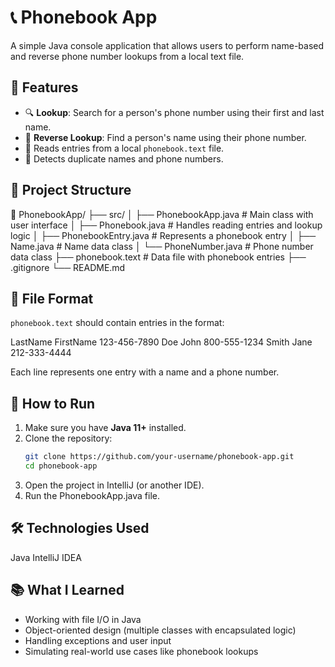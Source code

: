 # 📞 Phonebook App

A simple Java console application that allows users to perform name-based and reverse phone number lookups from a local text file.

## 🧠 Features

- 🔍 **Lookup**: Search for a person's phone number using their first and last name.
- 🔁 **Reverse Lookup**: Find a person's name using their phone number.
- 🧾 Reads entries from a local `phonebook.text` file.
- 🧪 Detects duplicate names and phone numbers.

## 📂 Project Structure
📁 PhonebookApp/
├── src/
│ ├── PhonebookApp.java # Main class with user interface
│ ├── Phonebook.java # Handles reading entries and lookup logic
│ ├── PhonebookEntry.java # Represents a phonebook entry
│ ├── Name.java # Name data class
│ └── PhoneNumber.java # Phone number data class
├── phonebook.text # Data file with phonebook entries
├── .gitignore
└── README.md


## 📝 File Format

`phonebook.text` should contain entries in the format:

LastName FirstName 123-456-7890
Doe John 800-555-1234
Smith Jane 212-333-4444


Each line represents one entry with a name and a phone number.

## 🚀 How to Run

1. Make sure you have **Java 11+** installed.
2. Clone the repository:
   ```bash
   git clone https://github.com/your-username/phonebook-app.git
   cd phonebook-app
3. Open the project in IntelliJ (or another IDE).
4. Run the PhonebookApp.java file.

## 🛠️ Technologies Used

Java
IntelliJ IDEA

## 📚 What I Learned

- Working with file I/O in Java
- Object-oriented design (multiple classes with encapsulated logic)
- Handling exceptions and user input
- Simulating real-world use cases like phonebook lookups
